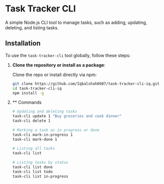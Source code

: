 # Task Tracker CLI

A simple Node.js CLI tool to manage tasks, such as adding, updating, deleting, and listing tasks. 

## Installation

To use the `task-tracker-cli` tool globally, follow these steps:

1. **Clone the repository or install as a package**:
   
   Clone the repo or install directly via npm:
   ```bash
   git clone https://github.com/Iqbalshah0987/task-tracker-cli-iq.git
   cd task-tracker-cli-iq
   npm install -g
2. ** Commands

   ```bash
   # Updating and deleting tasks
   task-cli update 1 "Buy groceries and cook dinner"
   task-cli delete 1
    
   # Marking a task as in progress or done
   task-cli mark-in-progress 1
   task-cli mark-done 1
    
   # Listing all tasks
   task-cli list
    
   # Listing tasks by status
   task-cli list done
   task-cli list todo
   task-cli list in-progress

